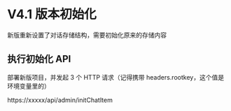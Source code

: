 # V4.1 版本初始化

新版重新设置了对话存储结构，需要初始化原来的存储内容

## 执行初始化 API

部署新版项目，并发起 3 个 HTTP 请求（记得携带 headers.rootkey，这个值是环境变量里的）

https://xxxxx/api/admin/initChatItem
